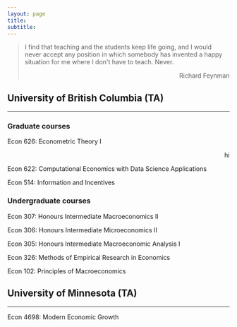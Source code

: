 ```yaml
---
layout: page
title: 
subtitle: 
---
```


 > I find that teaching and the students keep life going,  and I would never accept any position in 
> which somebody has invented a happy situation for me where I don't have to teach. Never.
><div style="text-align: right"> Richard Feynman </div>



## University of British Columbia (TA) 
-------------
### Graduate courses
 Econ 626: Econometric Theory I  <div align="right"> hi</div>

Econ 622: Computational Economics with Data Science Applications

Econ 514:  Information and Incentives
### Undergraduate courses
Econ 307: Honours Intermediate Macroeconomics II

Econ 306: Honours Intermediate Microeconomics II

Econ 305: Honours Intermediate Macroeconomic Analysis I

Econ 326: Methods of Empirical Research in Economics

Econ 102: Principles of Macroeconomics

## University of Minnesota (TA)
-------------
Econ 4698: Modern Economic Growth